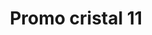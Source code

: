 ---
title: Promo cristal 11
date: 
draft: false

# descripcion
description : Conjunto cadena y dije en plata 925 y cristal. Encontrá todas las promos de navidad en nuestra tienda de IG. Pedidos por  whatsapp, mail o dm.

materials: 

color: 

dimensions: 

code: 99-99-0706

type: "Promos"

categories: [destacados]

price: $2.090,00

# Images
# first image will be shown in the product page
images:
  # - image: "images/path_to_image"
  # La ubicacion de las imagenes es imagenes/Promos/Promos.Promo/99-99-0706-promo-cristal-11
  - image: "./images/promos/promo/99-99-0706.jpg"
---
